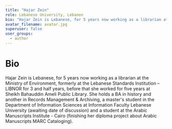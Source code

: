 ```yaml
---
title: "Hajar Zein"
role: Lebanese University, Lebanon
bio: "Hajar Zein is Lebanese, for 5 years now working as a librarian at the Ministry of Environment, formerly at the Lebanese Standards Institution – LIBNOR for 3 and half years, before that she worked for five years at Sheikh Bahauddin Ameli Public Library. She holds a BA in history and another in Records Management & Archiving, a master's student in the Department of Information Sciences at Information Faculty Lebanese University (awaiting date of discussion) and a student at the Arabic Manuscripts Institute - Cairo (finishing her diploma project about Arabic Manuscripts MARC Cataloging)."
avatar_filename: avatar.jpg
superuser: false
user_groups:
  - author
---
```


# Bio
Hajar Zein is Lebanese, for 5 years now working as a librarian at the Ministry of Environment, formerly at the Lebanese Standards Institution – LIBNOR for 3 and half years, before that she worked for five years at Sheikh Bahauddin Ameli Public Library. She holds a BA in history and another in Records Management & Archiving, a master's student in the Department of Information Sciences at Information Faculty Lebanese University (awaiting date of discussion) and a student at the Arabic Manuscripts Institute - Cairo (finishing her diploma project about Arabic Manuscripts MARC Cataloging).